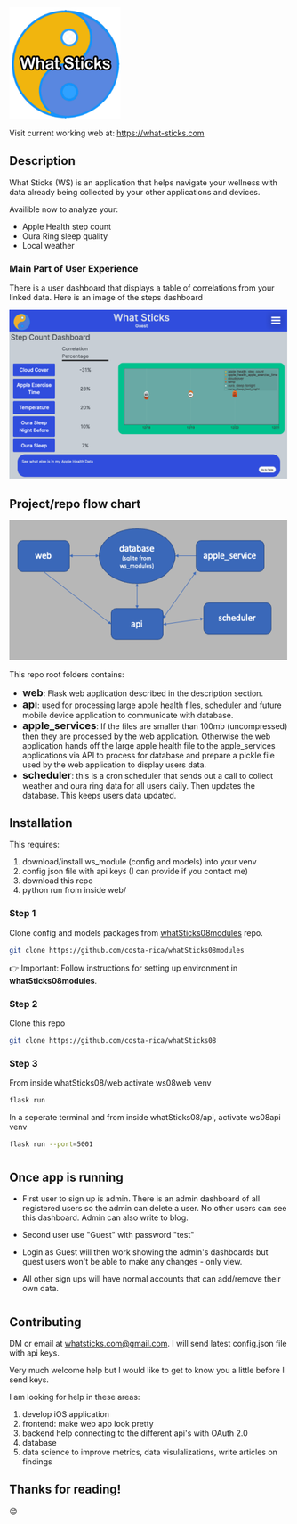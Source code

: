 
<img src="https://github.com/costa-rica/whatSticks08/blob/github-main/web/app_package/static/images/wshLogo_300px_doodle02.png?raw=true" alt="what sticks logo" width="200"/>

Visit current working web at:
https://what-sticks.com

## Description
What Sticks (WS) is an application that helps navigate your wellness with data already being collected by your other applications and devices.

Availible now to analyze your:
- Apple Health step count
- Oura Ring sleep quality
- Local weather

### Main Part of User Experience
There is a user dashboard that displays a table of correlations from your linked data. Here is an image of the steps dashboard

<img src="https://github.com/costa-rica/whatSticks08/blob/github-main/web/app_package/static/images/readme/stepsDashScreenShot.png?raw=true" alt="ws dash screenshot" width="500"/>


## Project/repo flow chart
<img src="https://github.com/costa-rica/whatSticks08/blob/github-main/web/app_package/static/images/readme/projectFlowChart.png?raw=true" alt="ws project flowchart" width="500"/>

This repo root folders contains:

- <b><font size=4>web</font></b>: Flask web application described in the description section.
- <b><font size=4>api</font></b>: used for processing large apple health files, scheduler and future mobile device application to communicate with database. 
- <b><font size=4>apple_services</font></b>: If the files are smaller than 100mb (uncompressed) then they are processed by the web application. Otherwise the web application hands off the large apple health file to the apple_services applications via API to process for database and prepare a pickle file used by the web application to display users data.
- <b><font size=4>scheduler</font></b>: this is a cron scheduler that sends out a call to collect weather and oura ring data for all users daily. Then updates the database. This keeps users data updated.



## Installation
This requires:
1. download/install ws_module (config and models) into your venv
2. config json file with api keys (I can provide if you contact me)
3. download this repo
4. python run from inside web/

### Step 1
Clone config and models packages from [whatSticks08modules](https://github.com/costa-rica/whatSticks08modules) repo.

```bash
git clone https://github.com/costa-rica/whatSticks08modules
```

:point_right: Important: Follow instructions for setting up environment in **whatSticks08modules**. 



### Step 2
Clone this repo
```bash
git clone https://github.com/costa-rica/whatSticks08
```

### Step 3
From inside whatSticks08/web activate ws08web venv
```bash
flask run
```
In a seperate terminal and from inside whatSticks08/api, activate ws08api venv
```bash
flask run --port=5001
```
#
## Once app is running

- First user to sign up is admin. There is an admin dashboard of all registered users so the admin can delete a user. No other users can see this dashboard. Admin can also write to blog.

- Second user use "Guest" with password "test"

- Login as Guest will then work showing the admin's dashboards but guest users won't be able to make any changes - only view.

- All other sign ups will have normal accounts that can add/remove their own data.
#
## Contributing
DM or email at whatsticks.com@gmail.com. 
I will send latest config.json file with api keys.

Very much welcome help but I would like to get to know you a little before I send keys. 

I am looking for help in these areas:
1. develop iOS application
2. frontend: make web app look pretty
3. backend help connecting to the different api's with OAuth 2.0
4. database
5. data science to improve metrics, data visulalizations, write articles on findings


## Thanks for reading!
:blush:
